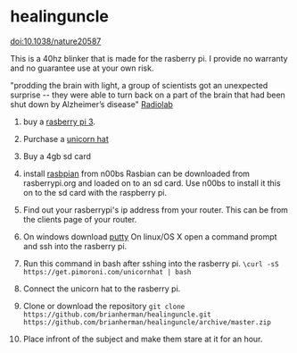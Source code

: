 # healinguncle
[doi:10.1038/nature20587](http://www.nature.com/nature/journal/v540/n7632/full/nature20587.html)

This is a 40hz blinker that is made for the rasberry pi. I provide no warranty and no guarantee use at your own risk.

"prodding the brain with light, a group of scientists got an unexpected surprise -- they were able to turn back on a part of the brain that had been shut down by Alzheimer’s disease" [Radiolab](http://www.radiolab.org/story/bringing-gamma-back/)

1. buy a [rasberry pi 3](https://www.raspberrypi.org/).

1. Purchase a [unicorn hat](https://shop.pimoroni.com/products/unicorn-hat)

1. Buy a 4gb sd card

1. install [rasbpian](https://www.raspberrypi.org/downloads/noobs/) from n00bs
Rasbian can be downloaded from rasberrypi.org and loaded on to an sd card. Use n00bs to install it this on to the sd card with the raspberry pi.

1. Find out your rasberrypi's ip address from your router. This can be from the clients page of your router.

1. On windows download [putty](http://www.chiark.greenend.org.uk/~sgtatham/putty/latest.html) On linux/OS X open a command prompt and ssh into the rasberry pi.

1. Run this command in bash after sshing into the rasberry pi. ```\curl -sS https://get.pimoroni.com/unicornhat | bash```    

1. Connect the unicorn hat to the rasberry pi.

1. Clone or download the repository 
```git clone https://github.com/brianherman/healinguncle.git```
```https://github.com/brianherman/healinguncle/archive/master.zip```
    
1. Place infront of the subject and make them stare at it for an hour.

